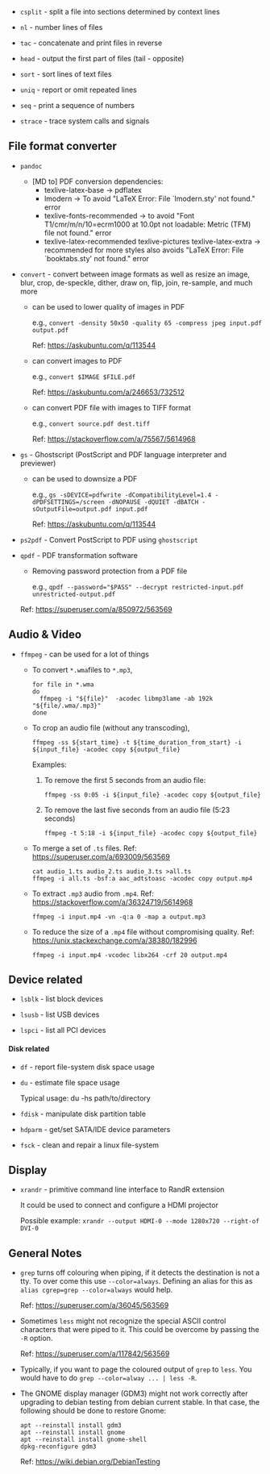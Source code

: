 * `csplit` - split a file into sections determined by context lines

* `nl` - number lines of files

* `tac` - concatenate and print files in reverse

* `head` - output the first part of files (tail - opposite)

* `sort` - sort lines of text files

* `uniq` - report or omit repeated lines

* `seq` - print a sequence of numbers

* `strace` - trace system calls and signals

## File format converter

* `pandoc`
    * [MD to] PDF conversion dependencies:
        * texlive-latex-base -> pdflatex
        * lmodern -> To avoid "LaTeX Error: File `lmodern.sty' not found." error
        * texlive-fonts-recommended -> to avoid "Font T1/cmr/m/n/10=ecrm1000 at 10.0pt not loadable: Metric (TFM) file not found." error
        * texlive-latex-recommended texlive-pictures texlive-latex-extra -> recommended for more styles also avoids "LaTeX Error: File `booktabs.sty' not found." error

* `convert` - convert between image formats as well as resize an image, blur, crop, de-speckle, dither, draw on, flip, join, re-sample, and much more
  - can be used to lower quality of images in PDF

    e.g., `convert -density 50x50 -quality 65 -compress jpeg input.pdf output.pdf`

    Ref: https://askubuntu.com/q/113544

  - can convert images to PDF

    e.g., `convert $IMAGE $FILE.pdf`

    Ref: https://askubuntu.com/a/246653/732512

  - can convert PDF file with images to TIFF format

    e.g., `convert source.pdf dest.tiff`

    Ref: https://stackoverflow.com/a/75567/5614968

* `gs` - Ghostscript (PostScript and PDF language interpreter and previewer)

  - can be used to downsize a PDF

    e.g., `gs -sDEVICE=pdfwrite -dCompatibilityLevel=1.4 -dPDFSETTINGS=/screen -dNOPAUSE -dQUIET -dBATCH -sOutputFile=output.pdf input.pdf`

    Ref: https://askubuntu.com/q/113544

* `ps2pdf` - Convert PostScript to PDF using `ghostscript`

* `qpdf` - PDF transformation software

  - Removing password protection from a PDF file

    e.g., `qpdf --password="$PASS" --decrypt restricted-input.pdf unrestricted-output.pdf`

  Ref: https://superuser.com/a/850972/563569

## Audio & Video

* `ffmpeg` - can be used for a lot of things

  * To convert `*.wma`files  to `*.mp3`,

    ```
    for file in *.wma
    do
      ffmpeg -i "${file}"  -acodec libmp3lame -ab 192k "${file/.wma/.mp3}"
    done
    ```

  * To crop an audio file (without any transcoding),

    ```
    ffmpeg -ss ${start_time} -t ${time_duration_from_start} -i ${input_file} -acodec copy ${output_file}
    ```

    Examples:
    1. To remove the first 5 seconds from an audio file:
       ```
       ffmpeg -ss 0:05 -i ${input_file} -acodec copy ${output_file}
       ```

    2. To remove the last five seconds from an audio file (5:23 seconds)
       ```
       ffmpeg -t 5:18 -i ${input_file} -acodec copy ${output_file}
       ```

  * To merge a set of `.ts` files. Ref: https://superuser.com/a/693009/563569

    ```
    cat audio_1.ts audio_2.ts audio_3.ts >all.ts
    ffmpeg -i all.ts -bsf:a aac_adtstoasc -acodec copy output.mp4
    ```

  * To extract `.mp3` audio from `.mp4`. Ref: https://stackoverflow.com/a/36324719/5614968

    ```
    ffmpeg -i input.mp4 -vn -q:a 0 -map a output.mp3
    ```

  * To reduce the size of a `.mp4` file without compromising quality. Ref: https://unix.stackexchange.com/a/38380/182996

    ```
    ffmpeg -i input.mp4 -vcodec libx264 -crf 20 output.mp4
    ```

## Device related

* `lsblk` - list block devices

* `lsusb` - list USB devices

* `lspci` - list all PCI devices

#### Disk related

* `df` - report file-system disk space usage

* `du` - estimate file space usage

    Typical usage: du -hs path/to/directory

* `fdisk` - manipulate disk partition table

* `hdparm` - get/set SATA/IDE device parameters

* `fsck` - clean and repair a linux file-system

## Display

* `xrandr` - primitive command line interface to RandR extension

  It could be used to connect and configure a HDMI projector

  Possible example: `xrandr --output HDMI-0 --mode 1280x720 --right-of DVI-0`

## General Notes

* `grep` turns off colouring when piping, if it detects the
  destination is not a tty. To over come this use `--color=always`.
  Defining an alias for this as `alias cgrep=grep --color=always`
  would help.

  Ref: https://superuser.com/a/36045/563569

* Sometimes `less` might not recognize the special ASCII control
  characters that were piped to it. This could be overcome by
  passing the `-R` option.

  Ref: https://superuser.com/a/117842/563569

* Typically, if you want to page the coloured output of `grep` to
  `less`. You would have to do `grep --color=alway ... | less -R`.

* The GNOME display manager (GDM3) might not work correctly after
  upgrading to debian testing from debian current stable. In that case,
  the following should be done to restore Gnome:

  ```
  apt --reinstall install gdm3
  apt --reinstall install gnome
  apt --reinstall install gnome-shell
  dpkg-reconfigure gdm3
  ```

  Ref: https://wiki.debian.org/DebianTesting
